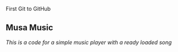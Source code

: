 First Git to GitHub 
## Musa Music
*This is a code for a simple music player with a ready loaded song*
